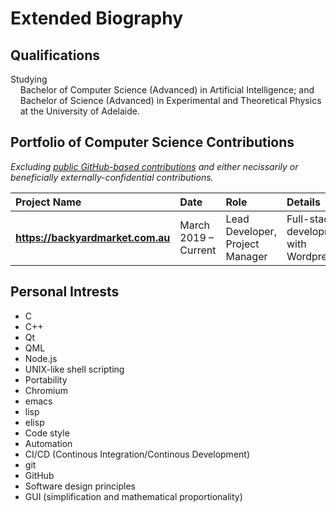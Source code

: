 # Extended Biography

## Qualifications

Studying<br/>
&nbsp;&nbsp;&nbsp;&nbsp;Bachelor of Computer Science (Advanced) in Artificial Intelligence; and<br/>
&nbsp;&nbsp;&nbsp;&nbsp;Bachelor of Science (Advanced) in Experimental and Theoretical Physics<br/>
&nbsp;&nbsp;&nbsp;&nbsp;at the University of Adelaide.

## Portfolio of Computer Science Contributions

*Excluding [public GitHub-based contributions](http://github.com/rzjnzk) and either necissarily or beneficially externally-confidential contributions.*

| **Project Name** | **Date** | **Role** | **Details** |
| :--- | :--- | :--- | :--- |
| **https://backyardmarket.com.au** | March 2019 – Current | Lead Developer, Project Manager | Full-stack development with Wordpress |

## Personal Intrests

- C
- C++
- Qt
- QML
- Node.js
- UNIX-like shell scripting
- Portability
- Chromium
- emacs
- lisp
- elisp
- Code style
- Automation
- CI/CD (Continous Integration/Continous Development)
- git
- GitHub
- Software design principles
- GUI (simplification and mathematical proportionality)
<!--stackedit_data:
eyJoaXN0b3J5IjpbLTIwNDQ2MDI2MjNdfQ==
-->